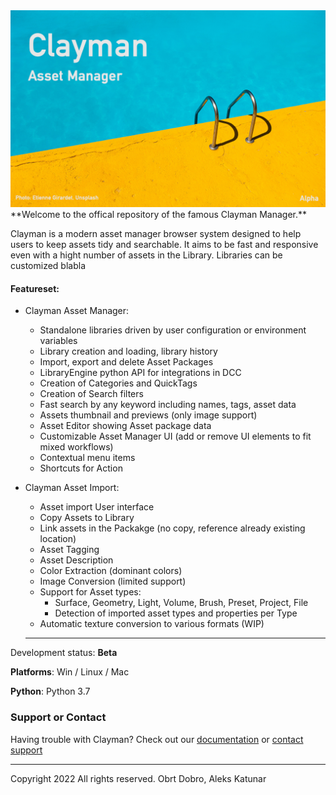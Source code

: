 <img src="/splash.png">
**Welcome to the offical repository of the famous Clayman Manager.**

Clayman is a modern asset manager browser system designed to
help users to keep assets tidy and searchable. It aims to be fast and responsive even with a hight number of assets in the Library.
Libraries can be customized blabla


#### Featureset:
- Clayman Asset Manager:
  - Standalone libraries driven by user configuration or environment variables
  - Library creation and loading, library history
  - Import, export and delete Asset Packages
  - LibraryEngine python API for integrations in DCC
  - Creation of Categories and QuickTags
  - Creation of Search filters 
  - Fast search by any keyword including names, tags, asset data
  - Assets thumbnail and previews (only image support)
  - Asset Editor showing Asset package data
  - Customizable Asset Manager UI (add or remove UI elements to fit mixed workflows)
  - Contextual menu items
  - Shortcuts for Action


- Clayman Asset Import:
  - Asset import User interface
  - Copy Assets to Library
  - Link assets in the Packakge (no copy, reference already existing location)
  - Asset Tagging
  - Asset Description
  - Color Extraction (dominant colors)
  - Image Conversion (limited support)
  - Support for Asset types:
    - Surface, Geometry, Light, Volume, Brush, Preset, Project, File
    - Detection of imported asset types and properties per Type
  - Automatic texture conversion to various formats (WIP)




  ---
  
Development status: **Beta**

**Platforms**: Win / Linux / Mac

**Python**: Python 3.7


### Support or Contact

Having trouble with Clayman? Check out our [documentation](https://www.clayman.app/help) or [contact support](https://www.clayman.app/support)


  ---
Copyright 2022 All rights reserved. Obrt Dobro, Aleks Katunar
